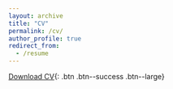 ```yaml
---
layout: archive
title: "CV"
permalink: /cv/
author_profile: true
redirect_from:
  - /resume
---
```


[Download CV](http://github.com/Farshad-Rahimi/FarshadRahimi/files/CV_Farshad_N.pdf){: .btn .btn--success .btn--large}
